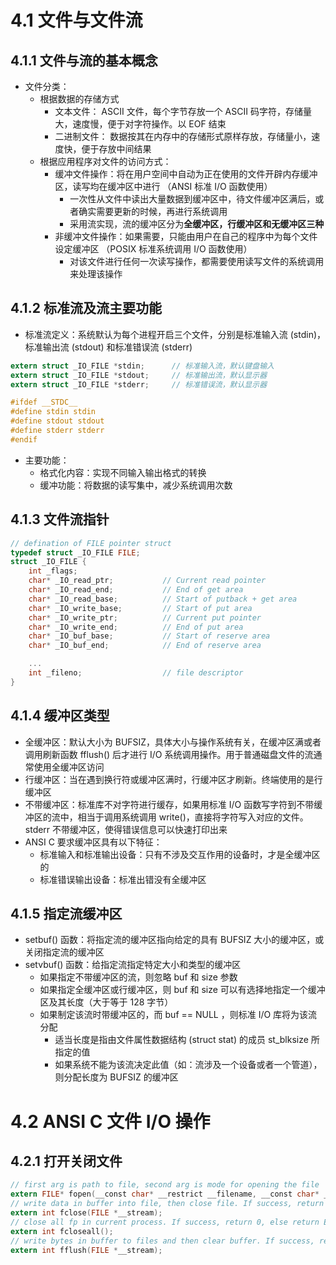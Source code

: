 # 4.1 文件与文件流
## 4.1.1 文件与流的基本概念
- 文件分类：
  - 根据数据的存储方式
    - 文本文件： ASCII 文件，每个字节存放一个 ASCII 码字符，存储量大，速度慢，便于对字符操作。以 EOF 结束
    - 二进制文件： 数据按其在内存中的存储形式原样存放，存储量小，速度快，便于存放中间结果
  - 根据应用程序对文件的访问方式：
    - 缓冲文件操作：将在用户空间中自动为正在使用的文件开辟内存缓冲区，读写均在缓冲区中进行 （ANSI 标准 I/O 函数使用）
      - 一次性从文件中读出大量数据到缓冲区中，待文件缓冲区满后，或者确实需要更新的时候，再进行系统调用
      - 采用流实现，流的缓冲区分为**全缓冲区，行缓冲区和无缓冲区三种**
    - 非缓冲文件操作：如果需要，只能由用户在自己的程序中为每个文件设定缓冲区 （POSIX 标准系统调用 I/O 函数使用）
      - 对该文件进行任何一次读写操作，都需要使用读写文件的系统调用来处理该操作
## 4.1.2 标准流及流主要功能
- 标准流定义：系统默认为每个进程开启三个文件，分别是标准输入流 (stdin)， 标准输出流 (stdout) 和标准错误流 (stderr)
```C
extern struct _IO_FILE *stdin;      // 标准输入流，默认键盘输入
extern struct _IO_FILE *stdout;     // 标准输出流，默认显示器
extern struct _IO_FILE *stderr;     // 标准错误流，默认显示器

#ifdef __STDC__
#define stdin stdin
#define stdout stdout
#define stderr stderr
#endif
```
- 主要功能：
  - 格式化内容：实现不同输入输出格式的转换
  - 缓冲功能：将数据的读写集中，减少系统调用次数
## 4.1.3 文件流指针
```C
// defination of FILE pointer struct
typedef struct _IO_FILE FILE;
struct _IO_FILE {
    int _flags;
    char* _IO_read_ptr;           // Current read pointer
    char* _IO_read_end;           // End of get area
    char* _IO_read_base;          // Start of putback + get area
    char* _IO_write_base;         // Start of put area
    char* _IO_write_ptr;          // Current put pointer
    char* _IO_write_end;          // End of put area
    char* _IO_buf_base;           // Start of reserve area
    char* _IO_buf_end;            // End of reserve area

    ...
    int _fileno;                  // file descriptor
}
```
## 4.1.4 缓冲区类型
- 全缓冲区：默认大小为 BUFSIZ，具体大小与操作系统有关，在缓冲区满或者调用刷新函数 fflush() 后才进行 I/O 系统调用操作。用于普通磁盘文件的流通常使用全缓冲区访问
- 行缓冲区：当在遇到换行符或缓冲区满时，行缓冲区才刷新。终端使用的是行缓冲区
- 不带缓冲区：标准库不对字符进行缓存，如果用标准 I/O 函数写字符到不带缓冲区的流中，相当于调用系统调用 write()，直接将字符写入对应的文件。stderr 不带缓冲区，使得错误信息可以快速打印出来
- ANSI C 要求缓冲区具有以下特征：
  - 标准输入和标准输出设备：只有不涉及交互作用的设备时，才是全缓冲区的
  - 标准错误输出设备：标准出错没有全缓冲区
## 4.1.5 指定流缓冲区
- setbuf() 函数：将指定流的缓冲区指向给定的具有 BUFSIZ 大小的缓冲区，或关闭指定流的缓冲区
- setvbuf() 函数：给指定流指定特定大小和类型的缓冲区
  - 如果指定不带缓冲区的流，则忽略 buf 和 size 参数
  - 如果指定全缓冲区或行缓冲区，则 buf 和 size 可以有选择地指定一个缓冲区及其长度（大于等于 128 字节）
  - 如果制定该流时带缓冲区的，而 buf == NULL ，则标准 I/O 库将为该流分配
    - 适当长度是指由文件属性数据结构 (struct stat) 的成员 st_blksize 所指定的值
    - 如果系统不能为该流决定此值（如：流涉及一个设备或者一个管道），则分配长度为 BUFSIZ 的缓冲区
# 4.2 ANSI C 文件 I/O 操作
## 4.2.1 打开关闭文件
```C
// first arg is path to file, second arg is mode for opening the file
extern FILE* fopen(__const char* __restrict __filename, __const char* __restrict __modes);
// write data in buffer into file, then close file. If success, return 0, else return -1 and set global errno
extern int fclose(FILE *__stream);
// close all fp in current process. If success, return 0, else return EOF and set global errno
extern int fcloseall();
// write bytes in buffer to files and then clear buffer. If success, return 0, else return EOF and set global errno
extern int fflush(FILE *__stream);
```